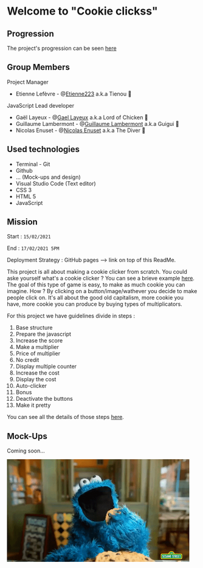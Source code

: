 # Welcome to "Cookie clickss"

## Progression

The project's progression can be seen [here](https://etienne223.github.io/cookieclicks) 

## Group Members

Project Manager 

- Etienne Lefèvre - @[Etienne223](https://github.com/Etienne223) a.k.a Tienou 🦝

JavaScript Lead developer 

- Gaël Layeux - @[Gael Layeux](https://github.com/Lord-of-Chicken) a.k.a Lord of Chicken 🐔
- Guillaume Lambermont - @[Guillaume Lambermont](https://github.com/GuillaumeLambermont) a.k.a Guigui 🍓
- Nicolas Enuset - @[Nicolas Enuset](https://github.com/Nicolas-Enuset) a.k.a The Diver 🤿

## Used technologies 

- Terminal - Git
- Github
- ... (Mock-ups and design)
- Visual Studio Code (Text editor)
- CSS 3
- HTML 5
- JavaScript

## Mission 

Start : `15/02/2021`

End : `17/02/2021 5PM`

Deployment Strategy : GitHub pages --> link on top of this ReadMe.

This project is all about making a cookie clicker from scratch. You could aske yourself what's a cookie clicker ? You can see a brieve example [here](https://orteil.dashnet.org/cookieclicker/). The goal of this type of game is easy, to make as much cookie you can imagine. How ? By clicking on a button/image/wathever you decide to make people click on. It's all about the good old capitalism, more cookie you have, more cookie you can produce by buying types of multiplicators. 



For this project we have guidelines divide in steps :

1. Base structure
2. Prepare the javascript
3. Increase the score
4. Make a multiplier
5. Price of multiplier
6. No credit
7. Display multiple counter
8. Increase the cost
9. Display the cost
10. Auto-clicker
11. Bonus 
12. Deactivate the buttons
13. Make it pretty 

You can see all the details of those steps [here](https://github.com/becodeorg/BXL-Swartz-4-27/blob/master/2.The-Hill/1.Javascript/cookieClicker.md).


## Mock-Ups 

Coming soon...

![CookieMonster](/assets/images/cookiemonster.gif)
